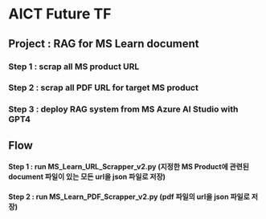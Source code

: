 # AICT Future TF
## Project : RAG for MS Learn document

### Step 1 : scrap all MS product URL
### Step 2 : scrap all PDF URL for target MS product
### Step 3 : deploy RAG system from MS Azure AI Studio with GPT4

## Flow
#### Step 1 : run MS_Learn_URL_Scrapper_v2.py (지정한 MS Product에 관련된 document 파일이 있는 모든 url을 json 파일로 저장)
#### Step 2 : run MS_Learn_PDF_Scrapper_v2.py (pdf 파일의 url을 json 파일로 저장)

